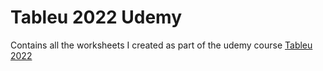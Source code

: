 # Tableu 2022 Udemy 

Contains all the worksheets I created as part of the udemy course [Tableu 2022](https://www.udemy.com/course/tableau10/?gbraid=0AAAAADROdO1td2lR3Ny1BbmIUqIT5aHBZ&utm_source=adwords&utm_medium=udemyads&utm_campaign=DSA_Catchall_la.EN_cc.INDIA&utm_content=deal4584&utm_term=_._ag_82569850245_._ad_533220805574_._kw__._de_c_._dm__._pl__._ti_dsa-41250778272_._li_9061990_._pd__._&matchtype=&gclid=EAIaIQobChMI8cbr9PuBgAMV1x2DAx3yPQ2-EAAYASAAEgKnRPD_BwE)

